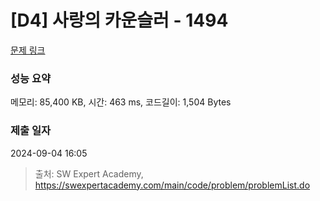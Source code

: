 # [D4] 사랑의 카운슬러 - 1494 

[문제 링크](https://swexpertacademy.com/main/code/problem/problemDetail.do?contestProbId=AV2b_WPaAEIBBASw) 

### 성능 요약

메모리: 85,400 KB, 시간: 463 ms, 코드길이: 1,504 Bytes

### 제출 일자

2024-09-04 16:05



> 출처: SW Expert Academy, https://swexpertacademy.com/main/code/problem/problemList.do